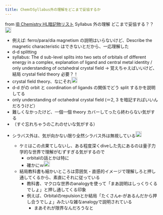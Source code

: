 ```yaml
---
title: ChemのSyllabus外の理解をどこまで妥協するか
---
```


from [IB Chemistry HL暗記物リスト](IB%20Chemistry%20HL%E6%9A%97%E8%A8%98%E7%89%A9%E3%83%AA%E3%82%B9%E3%83%88.md)
Syllabus 外の理解     どこまで妥協する？？<img src='https://scrapbox.io/api/pages/blu3mo-public/aka/icon' alt='aka.icon' height="19.5"/>
- 例えば: ferro/para/dia magnetism の説明はいらないけど、Describe the magnetic characteristic はできないとだから、一応理解した
- d-d splitting
- syllabus: The d sub-level splits into two sets of orbitals of different energy in a complex, explanation of ligand and central metal identity / only understanding of octahedral crystal field -> 覚えちゃえばいいけど、結局 crystal field theory 必要？！
- crystal field theory、なにそれ<img src='https://scrapbox.io/api/pages/blu3mo-public/blu3mo/icon' alt='blu3mo.icon' height="19.5"/>
- d-d がの orbit と coordination of ligands の関係でどう split するかを説明してる
- only understanding of octahedral crystal field (＝2, 3 を暗記すればいいんだろうけど）
- 難しくなかったけど、一個一個 theory カバーしてったら終わらない気がする
- （すぐ忘れちゃうのこれのせいな気がする）

* シラバス外は、気が向かない限り全然シラバス外は無視している<img src='https://scrapbox.io/api/pages/blu3mo-public/blu3mo/icon' alt='blu3mo.icon' height="19.5"/>

  * ケミはこの点果てしないし、ある程度深くdiveした先にあるのは量子力学的な世界で理解がむずすぎる気がするので
    * orbitalの話とかは特に
    * 確かにｗ<img src='https://scrapbox.io/api/pages/blu3mo-public/aka/icon' alt='aka.icon' height="19.5"/>
  * 結局教科書も細かいところは雰囲気・直感的イメージで理解しろと押し通してくるから、素直にそれに従っている
    * 教科書、マクロな世界のanalogyを使って「まあ説明はしっくりくるでしょ」と押し通してくる印象
    * 例えば、Orbitalのrepulsionとか結局「たくさんe-があるんだから押し合うでしょ」みたいな雑なanalogyで説明されている
      * まあそれが限界なんだろうなと
